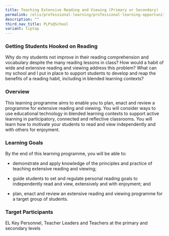 ```yaml
---
title: Teaching Extensive Reading and Viewing (Primary or Secondary)
permalink: /elis/professional-learning/professional-learning-opportunities/teaching-extensive-reading-viewing/
description: ""
third_nav_title: PLPs@School
variant: tiptap
---
```

<h3>Getting Students Hooked on Reading</h3>
<p>Why do my students not improve in their reading comprehension and vocabulary
despite the many reading lessons in class? How would a habit of wide and
extensive reading and viewing address this problem? What can my school
and I put in place to support students to develop and reap the benefits
of a reading habit, including in blended learning contexts?</p>
<h3>Overview</h3>
<p>This learning programme aims to enable you to plan, enact and review a
programme for extensive reading and viewing. You will consider ways to
use educational technology in blended learning contexts to support active
learning in participatory, connected and reflective classrooms. You will
learn how to motivate your students to read and view independently and
with others for enjoyment.</p>
<h3>Learning Goals</h3>
<p>By the end of this learning programme, you will be able to:</p>
<ul data-tight="true" class="tight">
<li>
<p>demonstrate and apply knowledge of the principles and practice of teaching
extensive reading and viewing;</p>
</li>
<li>
<p>guide students to set and regulate personal reading goals to independently
read and view, extensively and with enjoyment; and</p>
</li>
<li>
<p>plan, enact and review an extensive reading and viewing programme for
a target group of students.</p>
</li>
</ul>
<p></p>
<h3>Target Participants</h3>
<p>EL Key Personnel, Teacher Leaders and Teachers at the primary and secondary
levels</p>